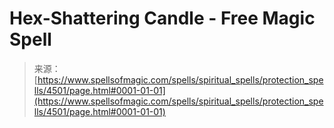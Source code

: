 <!--yml

category: 未分类

date: 2024-06-12 18:38:14

-->

# Hex-Shattering Candle - Free Magic Spell

> 来源：[https://www.spellsofmagic.com/spells/spiritual_spells/protection_spells/4501/page.html#0001-01-01](https://www.spellsofmagic.com/spells/spiritual_spells/protection_spells/4501/page.html#0001-01-01)
